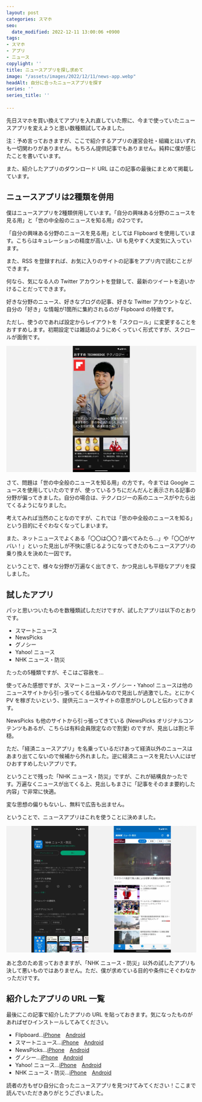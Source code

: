 ```yaml
---
layout: post
categories: スマホ
seo:
  date_modified: 2022-12-11 13:00:06 +0900
tags:
- スマホ
- アプリ
- ニュース
copylight: ''
title: ニュースアプリを探し求めて
image: "/assets/images/2022/12/11/news-app.webp"
headAlt: 自分に合ったニュースアプリを探す
series: ''
series_title: ''

---
```

先日スマホを買い換えてアプリを入れ直していた際に、今まで使っていたニュースアプリを変えようと思い数種類試してみました。

注：予め言っておきますが、ここで紹介するアプリの運営会社・組織とはいずれも一切関わりがありません。もちろん提供記事でもありません。純粋に僕が感じたことを書いています。

また、紹介したアプリのダウンロード URL はこの記事の最後にまとめて掲載しています。

## ニュースアプリは2種類を併用

僕はニュースアプリを2種類併用しています。「自分の興味ある分野のニュースを見る用」と「世の中全般のニュースを知る用」の2つです。

「自分の興味ある分野のニュースを見る用」としては Flipboard を使用しています。こちらはキュレーションの精度が高い上、UI も見やすく大変気に入っています。

また、RSS を登録すれば、お気に入りのサイトの記事をアプリ内で読むことができます。

何なら、気になる人の Twitter アカウントを登録して、最新のツイートを追いかけることだってできます。

好きな分野のニュース、好きなブログの記事、好きな Twitter アカウントなど、自分の「好き」な情報が1箇所に集約されるのが Flipboard の特徴です。

ただし、使うのであれば設定からレイアウトを「スクロール」に変更することをおすすめします。初期設定では雑誌のようにめくっていく形式ですが、スクロールが面倒です。

![Flipboard](/assets/images/2022/12/11/flipboard.webp "Flipboard")

さて、問題は「世の中全般のニュースを知る用」の方です。今までは Google ニュースを使用していたのですが、使っているうちにだんだんと表示される記事の分野が偏ってきました。自分の場合は、テクノロジーの系のニュースがやたら出てくるようになりました。

考えてみれば当然のことなのですが、これでは「世の中全般のニュースを知る」という目的にそぐわなくなってしまいます。

また、ネットニュースでよくある「〇〇は〇〇？調べてみたら…」や「〇〇がヤバい！」といった見出しが不快に感じるようになってきたのもニュースアプリの乗り換えを決めた一因です。

ということで、様々な分野が万遍なく出てきて、かつ見出しも平穏なアプリを探しました。

## 試したアプリ

パッと思いついたものを数種類試しただけですが、試したアプリは以下のとおりです。

* スマートニュース
* NewsPicks
* グノシー
* Yahoo! ニュース
* NHK ニュース・防災

たったの5種類ですが、そこはご容赦を…

使ってみた感想ですが、スマートニュース・グノシー・Yahoo! ニュースは他のニュースサイトから引っ張ってくる仕組みなので見出しが過激でした。とにかく PV を稼ぎたいという、提供元ニュースサイトの意思がひしひしと伝わってきます。

NewsPicks も他のサイトから引っ張ってきている (NewsPicks オリジナルコンテンツもあるが、こちらは有料会員限定なので割愛) のですが、見出しは割と平穏。

ただ、「経済ニュースアプリ」を名乗っているだけあって経済以外のニュースはあまり出てこないので候補から外れました。逆に経済ニュースを見たい人にはぜひおすすめしたいアプリです。

ということで残った「NHK ニュース・防災」ですが、これが結構良かったです。万遍なくニュースが出てくる上、見出しもまさに「記事をそのまま要約した内容」で非常に快適。

変な思想の偏りもないし、無料で広告も出ません。

ということで、ニュースアプリはこれを使うことに決めました。

![NHK ニュース・防災](/assets/images/2022/12/11/nhk-news.webp "NHK ニュース・防災")

あと念のため言っておきますが、「NHK ニュース・防災」以外の試したアプリも決して悪いものではありません。ただ、僕が求めている目的や条件にそぐわなかっただけです。

## 紹介したアプリの URL 一覧

最後にこの記事で紹介したアプリの URL を貼っておきます。気になったものがあればぜひインストールしてみてください。

* Flipboard…<a href="https://apps.apple.com/jp/app/id358801284" target="_blank" rel="noopener noreferrer">iPhone</a>　<a href="https://play.google.com/store/apps/details?id=flipboard.app" target="_blank" rel="noopener noreferrer">Android</a>
* スマートニュース…<a href="https://apps.apple.com/jp/app/id579581125" target="_blank" rel="noopener noreferrer">iPhone</a>　<a href="https://play.google.com/store/apps/details?id=jp.gocro.smartnews.android" target="_blank" rel="noopener noreferrer">Android</a>
* NewsPicks…<a href="https://apps.apple.com/jp/app/id640956497" target="_blank" rel="noopener noreferrer">iPhone</a>　<a href="https://play.google.com/store/apps/details?id=com.newspicks" target="_blank" rel="noopener noreferrer">Android</a>
* グノシー…<a href="https://apps.apple.com/jp/app/id590384791" target="_blank" rel="noopener noreferrer">iPhone</a>　<a href="https://play.google.com/store/apps/details?id=com.gunosy.android" target="_blank" rel="noopener noreferrer">Android</a>
* Yahoo! ニュース…<a href="https://apps.apple.com/jp/app/id407906756" target="_blank" rel="noopener noreferrer">iPhone</a>　<a href="https://play.google.com/store/apps/details?id=jp.co.yahoo.android.news" target="_blank" rel="noopener noreferrer">Android</a>
* NHK ニュース・防災…<a href="https://apps.apple.com/jp/app/id1121104608" target="_blank" rel="noopener noreferrer">iPhone</a>　<a href="https://play.google.com/store/apps/details?id=jp.or.nhk.news" target="_blank" rel="noopener noreferrer">Android</a>

読者の方もぜひ自分に合ったニュースアプリを見つけてみてください！ここまで読んでいただきありがとうございました。